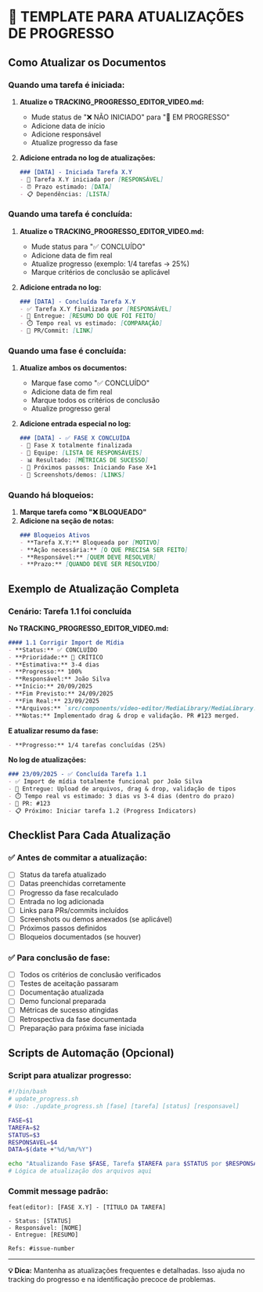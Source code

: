# 📝 TEMPLATE PARA ATUALIZAÇÕES DE PROGRESSO

## Como Atualizar os Documentos

### Quando uma tarefa é iniciada:

1. **Atualize o TRACKING_PROGRESSO_EDITOR_VIDEO.md:**
   - Mude status de "❌ NÃO INICIADO" para "🚧 EM PROGRESSO"
   - Adicione data de início
   - Adicione responsável
   - Atualize progresso da fase

2. **Adicione entrada no log de atualizações:**
   ```markdown
   ### [DATA] - Iniciada Tarefa X.Y
   - 🚧 Tarefa X.Y iniciada por [RESPONSÁVEL]
   - ⏰ Prazo estimado: [DATA]
   - 📋 Dependências: [LISTA]
   ```

### Quando uma tarefa é concluída:

1. **Atualize o TRACKING_PROGRESSO_EDITOR_VIDEO.md:**
   - Mude status para "✅ CONCLUÍDO"
   - Adicione data de fim real
   - Atualize progresso (exemplo: 1/4 tarefas -> 25%)
   - Marque critérios de conclusão se aplicável

2. **Adicione entrada no log:**
   ```markdown
   ### [DATA] - Concluída Tarefa X.Y
   - ✅ Tarefa X.Y finalizada por [RESPONSÁVEL]
   - 🎯 Entregue: [RESUMO DO QUE FOI FEITO]
   - ⏱️ Tempo real vs estimado: [COMPARAÇÃO]
   - 🔗 PR/Commit: [LINK]
   ```

### Quando uma fase é concluída:

1. **Atualize ambos os documentos:**
   - Marque fase como "✅ CONCLUÍDO" 
   - Adicione data de fim real
   - Marque todos os critérios de conclusão
   - Atualize progresso geral

2. **Adicione entrada especial no log:**
   ```markdown
   ### [DATA] - ✅ FASE X CONCLUÍDA
   - 🎉 Fase X totalmente finalizada
   - 👥 Equipe: [LISTA DE RESPONSÁVEIS]
   - 📊 Resultado: [MÉTRICAS DE SUCESSO]
   - 🔄 Próximos passos: Iniciando Fase X+1
   - 📸 Screenshots/demos: [LINKS]
   ```

### Quando há bloqueios:

1. **Marque tarefa como "❌ BLOQUEADO"**
2. **Adicione na seção de notas:**
   ```markdown
   ### Bloqueios Ativos
   - **Tarefa X.Y:** Bloqueada por [MOTIVO]
   - **Ação necessária:** [O QUE PRECISA SER FEITO]
   - **Responsável:** [QUEM DEVE RESOLVER]
   - **Prazo:** [QUANDO DEVE SER RESOLVIDO]
   ```

## Exemplo de Atualização Completa

### Cenário: Tarefa 1.1 foi concluída

**No TRACKING_PROGRESSO_EDITOR_VIDEO.md:**

```markdown
#### 1.1 Corrigir Import de Mídia
- **Status:** ✅ CONCLUÍDO
- **Prioridade:** 🚨 CRÍTICO
- **Estimativa:** 3-4 dias
- **Progresso:** 100%
- **Responsável:** João Silva
- **Início:** 20/09/2025
- **Fim Previsto:** 24/09/2025
- **Fim Real:** 23/09/2025
- **Arquivos:** `src/components/video-editor/MediaLibrary/MediaLibrary.tsx`
- **Notas:** Implementado drag & drop e validação. PR #123 merged.
```

**E atualizar resumo da fase:**
```markdown
- **Progresso:** 1/4 tarefas concluídas (25%)
```

**No log de atualizações:**
```markdown
### 23/09/2025 - ✅ Concluída Tarefa 1.1
- ✅ Import de mídia totalmente funcional por João Silva
- 🎯 Entregue: Upload de arquivos, drag & drop, validação de tipos
- ⏱️ Tempo real vs estimado: 3 dias vs 3-4 dias (dentro do prazo)
- 🔗 PR: #123
- 📋 Próximo: Iniciar tarefa 1.2 (Progress Indicators)
```

## Checklist Para Cada Atualização

### ✅ Antes de commitar a atualização:
- [ ] Status da tarefa atualizado
- [ ] Datas preenchidas corretamente
- [ ] Progresso da fase recalculado
- [ ] Entrada no log adicionada
- [ ] Links para PRs/commits incluídos
- [ ] Screenshots ou demos anexados (se aplicável)
- [ ] Próximos passos definidos
- [ ] Bloqueios documentados (se houver)

### ✅ Para conclusão de fase:
- [ ] Todos os critérios de conclusão verificados
- [ ] Testes de aceitação passaram
- [ ] Documentação atualizada
- [ ] Demo funcional preparada
- [ ] Métricas de sucesso atingidas
- [ ] Retrospectiva da fase documentada
- [ ] Preparação para próxima fase iniciada

## Scripts de Automação (Opcional)

### Script para atualizar progresso:
```bash
#!/bin/bash
# update_progress.sh
# Uso: ./update_progress.sh [fase] [tarefa] [status] [responsavel]

FASE=$1
TAREFA=$2
STATUS=$3
RESPONSAVEL=$4
DATA=$(date +"%d/%m/%Y")

echo "Atualizando Fase $FASE, Tarefa $TAREFA para $STATUS por $RESPONSAVEL em $DATA"
# Lógica de atualização dos arquivos aqui
```

### Commit message padrão:
```
feat(editor): [FASE X.Y] - [TÍTULO DA TAREFA]

- Status: [STATUS]
- Responsável: [NOME]
- Entregue: [RESUMO]

Refs: #issue-number
```

---

**💡 Dica:** Mantenha as atualizações frequentes e detalhadas. Isso ajuda no tracking do progresso e na identificação precoce de problemas.